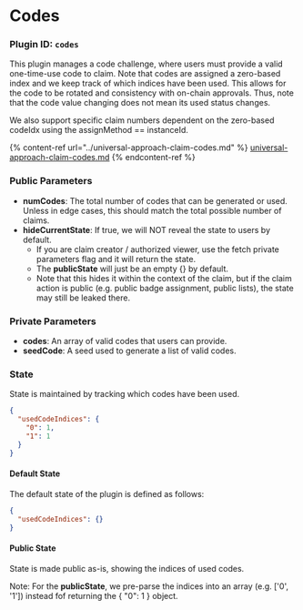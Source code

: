 # Codes

### Plugin ID: `codes`

This plugin manages a code challenge, where users must provide a valid one-time-use code to claim. Note that codes are assigned a zero-based index and we keep track of which indices have been used. This allows for the code to be rotated and consistency with on-chain approvals. Thus, note that the code value changing does not mean its used status changes.

We also support specific claim numbers dependent on the zero-based codeIdx using the assignMethod == instanceId.

{% content-ref url="../universal-approach-claim-codes.md" %}
[universal-approach-claim-codes.md](../universal-approach-claim-codes.md)
{% endcontent-ref %}

### Public Parameters

* **numCodes**: The total number of codes that can be generated or used. Unless in edge cases, this should match the total possible number of claims.
* **hideCurrentState**: If true, we will NOT reveal the state to users by default.&#x20;
  * If you are claim creator / authorized viewer, use the fetch private parameters flag and it will return the state.
  * The **publicState** will just be an empty {} by default.
  * Note that this hides it within the context of the claim, but if the claim action is public (e.g. public badge assignment, public lists), the state may still be leaked there.

### Private Parameters

* **codes**: An array of valid codes that users can provide.
* **seedCode**: A seed used to generate a list of valid codes.

### State

State is maintained by tracking which codes have been used.

```json
{
  "usedCodeIndices": {
    "0": 1,
    "1": 1
  }
}
```

#### Default State

The default state of the plugin is defined as follows:

```json
{
  "usedCodeIndices": {}
}
```

#### Public State

State is made public as-is, showing the indices of used codes.

Note: For the **publicState**, we pre-parse the indices into an array (e.g. \['0', '1']) instead fof returning the { "0": 1 } object.
